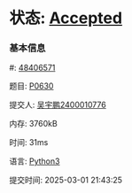# 状态: [Accepted](http://dsbpython.openjudge.cn/dspythonbook/solution/48406571/)

### 基本信息

#: [48406571](http://dsbpython.openjudge.cn/dspythonbook/solution/48406571/)

题目: [P0630](http://dsbpython.openjudge.cn/dspythonbook/P0630/)

提交人: [吴宇鹏2400010776](http://openjudge.cn/user/1458704/in/group-491/)

内存: 3760kB

时间: 31ms

语言: [Python3](http://dsbpython.openjudge.cn/dspythonbook/solution/48406571/)

提交时间: 2025-03-01 21:43:25

